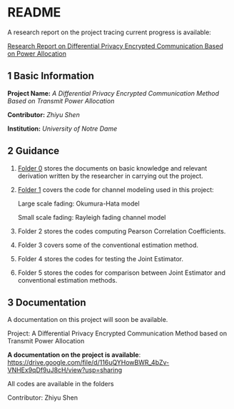 # README

A research report on the project tracing current progress is available:

[Research Report on Differential Privacy Encrypted Communication Based on Power Allocation](https://github.com/Circuit-and-System-Intelligence/iSure-2022_Smart_Communication/blob/main/diff-privacy-comm-report_zhiyu-shen.pdf)

## 1	Basic Information

**Project Name:** *A Differential Privacy Encrypted Communication Method Based on Transmit Power Allocation*

**Contributor:** *Zhiyu Shen*

**Institution:** *University of Notre Dame*

## 2	Guidance

1. [Folder 0](https://github.com/Circuit-and-System-Intelligence/iSure-2022_Smart_Communication/tree/main/0_Documentations) stores the documents on basic knowledge and relevant derivation written by the researcher in carrying out the project.

2. [Folder 1](https://github.com/Circuit-and-System-Intelligence/iSure-2022_Smart_Communication/tree/main/1_Channel-Modeling) covers the code for channel modeling used in this project:

   Large scale fading: Okumura-Hata model

   Small scale fading: Rayleigh fading channel model

3. Folder 2 stores the codes computing Pearson Correlation Coefficients.

4. Folder 3 covers some of the conventional estimation method.

5. Folder 4 stores the codes for testing the Joint Estimator.

6. Folder 5 stores the codes for comparison between Joint Estimator and conventional estimation methods.

## 3	Documentation

A documentation on this project will soon be available.



Project: A Differential Privacy Encrypted Communication Method based on Transmit Power Allocation

**A documentation on the project is available**: https://drive.google.com/file/d/116uQYHowBWR_4bZv-VNHEx9qDf9uJ8cH/view?usp=sharing

All codes are available in the folders

Contributor: Zhiyu Shen
